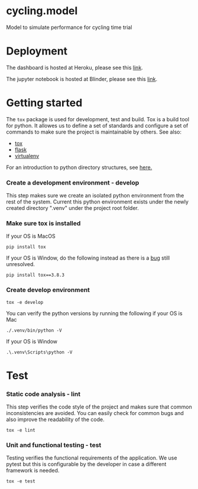 # cycling.model
Model to simulate performance for cycling time trial

# Deployment
The dashboard is hosted at Heroku, please see this [link](https://cycling-sim.herokuapp.com/).

The jupyter notebook is hosted at Blinder, please see this [link](https://mybinder.org/v2/gh/jonathancychow/cycling-simulation/main?filepath=notebooks%2Fcycling_simulation.ipynb).

# Getting started

The `tox` package is used for development, test and build. Tox is a build tool for python. It allowes us to define a set of standards and configure a set of commands
to make sure the project is maintainable by others. See also:

- [tox](https://tox.readthedocs.io/en/latest/)
- [flask](http://flask.pocoo.org/)
- [virtualenv](https://virtualenv.pypa.io/en/stable/)

For an introduction to python directory structures, see [here.](https://blog.ionelmc.ro/2014/05/25/python-packaging/#the-structure)


### Create a development environment - develop

This step makes sure we create an isolated python environment from the rest of the system.
Current this python environment exists under the newly created directory ".venv" under the project root folder.

### Make sure tox is installed
If your OS is MacOS
```
pip install tox
```
If your OS is Window, do the following instead as there is a [bug](https://github.com/tox-dev/tox/issues/1550) still unresolved.
```
pip install tox==3.8.3
```
### Create develop environment
```
tox -e develop
```

You can verify the python versions by running the following if your OS is Mac
```
./.venv/bin/python -V
```
If your OS is Window
```
.\.venv\Scripts\python -V
```
# Test
### Static code analysis - lint

This step verifies the code style of the project and makes sure that common inconsistencies are avoided. You can
easily check for common bugs and also improve the readability of the code.

```
tox -e lint
```

### Unit and functional testing - test

Testing verifies the functional requirements of the application. We use pytest but this is configurable by the developer
in case a different framework is needed.

```
tox -e test
```


